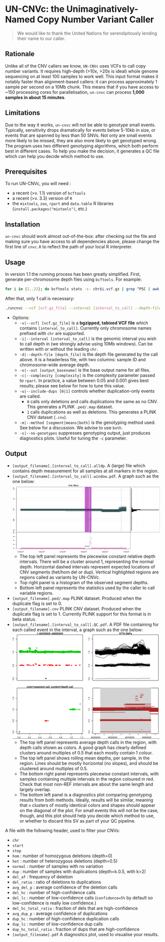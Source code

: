 # UN-CNVc: the Unimaginatively-Named Copy Number Variant Caller

> We would like to thank the United Nations for serendipitously lending their name to our caller.

## Rationale
Unlike all of the CNV callers we know, `UN-CNVc` uses VCFs to call copy number variants. It requires high-depth (>10x, >20x is ideal) whole genome sequencing on at least 100 samples to work well. This input format makes it notably faster than alignment-based callers: it can process approximately 1 sample per second on a 10Mb chunk. This means that if you have access to ~150 processing cores for parallelisation, `un-cnvc` can process **1,000 samples in about 15 minutes**.

## Limitations
Due to the way it works, `un-cnvc` will not be able to genotype small events. Typically, sensitivity drops dramatically for events below 5-10kb in size, or events that are spanned by less than 50 SNVs.
Not only are small events more likely to be missed, they are also more likely to get genotyped wrong. The program uses two different genotyping algorithms, which both perform best in different cases. To help you make the decision, it generates a QC file which can help you decide which method to use. 

## Prerequisites
To run UN-CNVc, you will need :
* a recent (>v. 1.1) version of `bcftools`
* a recent (>v. 3.3) version of `R`
* the `mixtools`, `zoo`, `rpart` and `data.table` R libraries (`install.packages("mixtools")`, etc.)

## Installation
`un-cnvc` should work almost out-of-the-box: after checking out the file and making sure you have access to all dependencies above, please change the first line of `cnvc.R` to reflect the path of your local R interpreter.

## Usage

In version 1.1 the running process has been greatly simplified. First, generate per-chromosome depth files using `bcftools`. For example:

```bash
for i in {1..22}; do bcftools stats -s- chr$i.vcf.gz | grep ^PSC | awk '{print $3, $10}' > chr$i.avgdepth; done
```

After that, only 1 call is necessary:

```bash
./uncnvc --vcf [vcf.gz_file] --interval [interval_to_call] --depth-file [depth_file] --out [output_basename] --cp [complexity] --include-dups [include_dups] --method [method] [--no-genotypes]
```
* Options:
   * `-v|--vcf| [vcf.gz_file]` is a **bgzipped, tabixed VCF file** which contains `[interval_to_call]`. Currently only chromosome names prefixed with `chr` are supported.
   * `-i|--interval [interval_to_call]` is the genomic interval you wish to call depth in (we strongly advise using 10Mb windows). Can be written with or without the leading `chr`.
   * `-d|--depth-file [depth_file]` is the depth file generated by the call above. It is a headerless file, with two columns: sample ID and chromosome-wide average depth.
   * `-o|--out [output_basename]` is the base output name for all files.
   * `-c|--complexity [complexity]` is the complexity parameter passed to `rpart`. In practice, a value between 0.05 and 0.001 gives best results; please see below for how to tune this value.
   * `-u|--include-dups [0|1]` controls whether duplication-only events are called.
      * `0` calls only deletions and calls duplications the same as no CNV. This generates a PLINK `.ped/.map` dataset.
      * `1` calls duplications as well as deletions. This generates a PLINK CNV dataset (`.cnv`).
   * `-m|--method [segment|means|both]` is the genotyping method used. See below for a discussion. We advise to use `both`.
   * `-s|--no-genotypes` suppresses genotyping output, just produces diagnostics plots. Useful for tuning the `-c` parameter.

## Output
* `[output_filename].[interval_to_call].alldp`. A (large) file which contains depth measurement for all samples at all markers in the region.
* `[output_filename].[interval_to_call].window.pdf`. A graph such as the one below:
![example.png](example.png)
   * The top left panel represents the piecewise constant relative depth intervals. There will be a cluster around 1, representing the normal depth. Horizontal dashed intervals represent expected locations of CNV segments (het/hom del or dup). Vertical highlighted regions are regions called as variants by UN-CNVc.
   * Top right panel is a histogram of the observed segment depths.
   * Bottom left panel represents the statistics used by the caller to call variable regions.
* `[output_filename].ped/.map` PLINK dataset. Produced when the duplicate flag is set to 0.
* `[output_filename].cnv` PLINK CNV dataset. Produced when the duplicate flag is set to 1. Currently PLINK support for this format is in beta status.
* `[output_filename].[interval_to_call].QC.pdf`. A PDF file containing for each called event in the interval, a graph such as the one below:
![example_QC.png](example_QC.png)
   * The top left panel represents average depth calls in the region, with depth calls shown as colors. A good graph has clearly defined clusters around multiples of 0.5 that each mostly contain 1 colour.
   * The top left panel shows rolling mean depths, per sample, in the region. Lines should be mostly horizontal (no slopes), and should be clustered around multiples of 0.5.
   * The bottom right panel represents piecewise constant intervals, with samples containing multiple intervals in the region coloured in red. Check that most non-REF intervals are about the same length and largely overlap.
   * The bottom left panel is a diagnostics plot comparing genotyping results from both methods. Ideally, results will be similar, meaning that `n` clusters of mostly identical colors and shapes should appear on the diagonal of the plot. For small events this will not be the case, though, and this plot should help you decide which method to use, or whether to discard this SV as part of your QC pipeline.

A file with the following header, used to filter your CNVs:
   * `chr` 
   * `start`
   * `stop`
   * `hom` : number of homozygous deletions (depth=0)
   * `het` : number of heterozygous deletions (depth=0.5)
   * `normal` : number of samples with no variation
   * `dup` : number of samples with duplications (depth=k.0.5, with k>2)
   * `del_af` : frequency of deletion
   * `del_ratio` : ratio of deletions to duplications
   * `avg_del_p` : average confidence of the deletion calls
   * `del_hc` : number of high-confidence calls
   * `del_lc` : number of low-confidence calls (`confidence=5%` by default so low-confidence is really low confidence.)
   * `del_hc_total_ratio` : fraction of dels that are high-confidence 
   * `avg_dup_p` : average confidence of duplications
   * `dup_hc` : number of high-confidence duplication calls
   * `dup_lc`  : number of low-confidence dup calls
   * `dup_hc_total_ratio` : fraction of dups that are high-confidence
* `[output_filename].pdf` A diagnostics plot, used to visualise your results.

